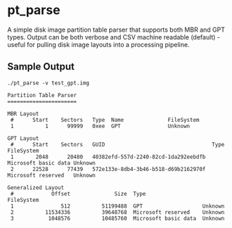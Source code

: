 # pt_parse

A simple disk image partition table parser that supports both MBR and GPT types. Output can be both verbose and CSV machine readable (default) - useful for pulling disk image layouts into a processing pipeline.

## Sample Output
```
./pt_parse -v test_gpt.img

Partition Table Parser
======================

MBR Layout
 #      Start    Sectors   Type  Name              FileSystem
 1          1      99999   0xee  GPT               Unknown         

GPT Layout
 #      Start    Sectors   GUID                                  Type                 FileSystem
 1       2048      20480   40382efd-557d-2240-82cd-1da292eebdfb  Microsoft basic data Unknown             
 2      22528      77439   572e133e-8db4-3b46-b518-d69b2162970f  Microsoft reserved   Unknown             

Generalized Layout
 #            Offset              Size  Type                  FileSystem
 1               512          51199488  GPT                   Unknown             
 2          11534336          39648768  Microsoft reserved    Unknown             
 3           1048576          10485760  Microsoft basic data  Unknown             
```
